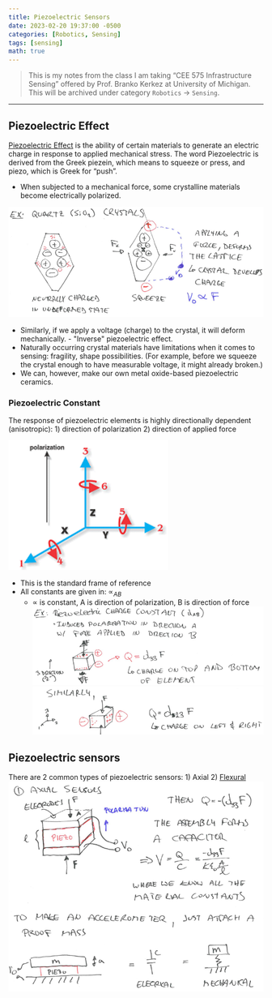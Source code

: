 ```yaml
---
title: Piezoelectric Sensors
date: 2023-02-20 19:37:00 -0500
categories: [Robotics, Sensing]
tags: [sensing] 
math: true
---
```


> This is my notes from the class I am taking “CEE 575 Infrastructure Sensing” offered by Prof. Branko Kerkez at University of Michigan. This will be archived under category `Robotics` -> `Sensing`.

---

## Piezoelectric Effect
[Piezoelectric Effect](https://en.wikipedia.org/wiki/Piezoelectricity) is the ability of certain materials to generate an electric charge in response to applied mechanical stress. The word Piezoelectric is derived from the Greek piezein, which means to squeeze or press, and piezo, which is Greek for “push”.
- When subjected to a mechanical force, some crystalline materials become electrically polarized.

![](/assets/figures/2023-images/2023-02-20-piezoeletric-sensors/01.png)
- Similarly, if we apply a voltage (charge) to the crystal, it will deform mechanically. - "Inverse" piezoelectric effect.
- Naturally occurring crystal materials have limitations when it comes to sensing: fragility, shape possibilities. (For example, before we squeeze the crystal enough to have measurable voltage, it might already broken.)
- We can, however, make our own metal oxide-based piezoelectric ceramics.

### Piezoelectric Constant
The response of piezoelectric elements is highly directionally dependent (anisotropic): 1) direction of polarization 2) direction of applied force

![](/assets/figures/2023-images/2023-02-20-piezoeletric-sensors/02.png)
- This is the standard frame of reference
- All constants are given in: $\propto_{AB}$
  - $\propto$ is constant, A is direction of polarization, B is direction of force
![](/assets/figures/2023-images/2023-02-20-piezoeletric-sensors/03.png)
![](/assets/figures/2023-images/2023-02-20-piezoeletric-sensors/04.png)

## Piezoelectric sensors
There are 2 common types of piezoelectric sensors: 1) Axial 2) [Flexural](https://en.wikipedia.org/wiki/Flexural_strength) 
![](/assets/figures/2023-images/2023-02-20-piezoeletric-sensors/05.png)

